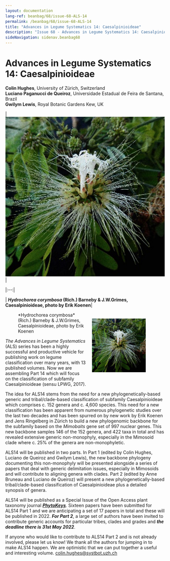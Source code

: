 ```yaml
---
layout: documentation
lang-ref: beanbag/68/issue-68-ALS-14
permalink: /beanbag/68/issue-68-ALS-14
title: "Advances in Legume Systematics 14: Caesalpinioideae"
description: "Issue 68 - Advances in Legume Systematics 14: Caesalpinioideae"
sideNavigation: sidenav.beanbag68
---
```


# Advances in Legume Systematics 14: Caesalpinioideae

**Colin Hughes**, University of Zürich, Switzerland  
**Luciano Paganucci de Queiroz**, Universidade Estadual de Feira de Santana, Brazil  
**Gwilym Lewis**, Royal Botanic Gardens Kew, UK  

| ![ASL-1.png](/assets/images/68/ASL-1.png) |

|:--:|

| <b>*Hydrochorea corymbosa* (Rich.) Barneby & J.W.Grimes, Caesalpinioideae, photo by Erik Koenen</b>|

<figure>
	<img src="/assets/images/68/ASL-1.png" alt="Hydrochorea corymbosa" width="40%" align="right" style="margin: 20px 20px 20px 20px">
	<figcaption>*Hydrochorea corymbosa* (Rich.) Barneby & J.W.Grimes, Caesalpinioideae, photo by Erik Koenen</figcaption>
</figure> 

*The Advances in Legume Systematics* (ALS) series has been a highly successful and productive vehicle for publishing work on legume classification over many years, with 13 published volumes. Now we are assembling Part 14 which will focus on the classification of subfamily Caesalpinioideae (sensu LPWG, 2017).  

The idea for ALS14 stems from the need for a new phylogenetically-based generic and tribal/clade-based classification of subfamily Caesalpinioideae which comprises c. 152 genera and c. 4,600 species. This need for a new classification has been apparent from numerous phylogenetic studies over the last two decades and has been spurred on by new work by Erik Koenen and Jens Ringelberg in Zürich to build a new phylogenomic backbone for the subfamily based on the *Mimobaits* gene set of 997 nuclear genes. This new backbone samples 146 of the 152 genera, and 422 taxa in total and has revealed extensive generic non-monophyly, especially in the Mimosoid clade where c. 25% of the genera are non-monophyletic.  

ALS14 will be published in two parts. In Part 1 (edited by Colin Hughes, Luciano de Queiroz and Gwilym Lewis), the new backbone phylogeny documenting this non-monophyly will be presented alongside a series of papers that deal with generic delimitation issues, especially in Mimosoids and will contribute to aligning genera with clades. Part 2 (edited by Anne Bruneau and Luciano de Queiroz) will present a new phylogenetically-based tribal/clade-based classification of Caesalpinioideae plus a detailed synopsis of genera.  

ALS14 will be published as a Special Issue of the Open Access plant taxonomy journal [***PhytoKeys***](https://phytokeys.pensoft.net/special_issues). Sixteen papers have been submitted for ALS14 Part 1 and we are anticipating a set of 17 papers in total and these will be published in 2022. ***For Part 2***, a large set of authors have been invited to contribute generic accounts for particular tribes, clades and grades and ***the deadline there is 31st May 2022***.  

If anyone who would like to contribute to ALS14 Part 2 and is not already involved, please let us know! We thank all the authors for jumping in to make ALS14 happen. We are optimistic that we can put together a useful and interesting volume. <colin.hughes@systbot.uzh.ch>
